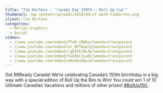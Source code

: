 ```yaml
---
title: "Tim Hortons – ‘Canada Day 150th – Roll Up Cup’"
thumbnail: /wp-content/uploads/2018/04/sf-work-timhorton.png
client: Tim Hortons
categories:
  - Motion Graphics
  - Social
videos:
  - //www.youtube.com/embed/PTeD-1M8bss?wmode=transparent
  - //www.youtube.com/embed/wt_8PTAapYg?wmode=transparent
  - //www.youtube.com/embed/rgD2Fk39L9w?wmode=transparent
  - //www.youtube.com/embed/5xXX8ciLwQI?wmode=transparent
  - //www.youtube.com/embed/m0edXukNscQ?wmode=transparent
---
```

<p>
 Get RRReady Canada! We’re celebrating Canada’s
                              150th birrrthday in a big way with a special
                              edition of Roll Up the Rim to Win! You could win 1
                              of 10 Ultimate Canadian Vacations and millions of
                              other prizes!
 <a href="https://www.instagram.com/explore/tags/rollup150/">
  #RollUp150
 </a>
 .
</p>


